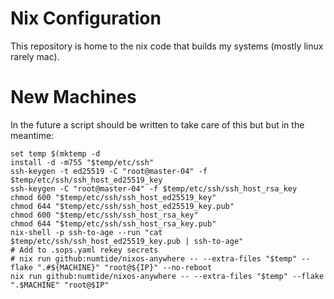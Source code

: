 # Nix Configuration
This repository is home to the nix code that builds my systems (mostly linux rarely mac).

# New Machines

In the future a script should be written to take care of this but but in the meantime:

```fish
set temp $(mktemp -d
install -d -m755 "$temp/etc/ssh"
ssh-keygen -t ed25519 -C "root@master-04" -f $temp/etc/ssh/ssh_host_ed25519_key
ssh-keygen -C "root@master-04" -f $temp/etc/ssh/ssh_host_rsa_key
chmod 600 "$temp/etc/ssh/ssh_host_ed25519_key"
chmod 644 "$temp/etc/ssh/ssh_host_ed25519_key.pub"
chmod 600 "$temp/etc/ssh/ssh_host_rsa_key"
chmod 644 "$temp/etc/ssh/ssh_host_rsa_key.pub"
nix-shell -p ssh-to-age --run "cat $temp/etc/ssh/ssh_host_ed25519_key.pub | ssh-to-age"
# Add to .sops.yaml rekey secrets
# nix run github:numtide/nixos-anywhere -- --extra-files "$temp" --flake ".#${MACHINE}" "root@${IP}" --no-reboot
nix run github:numtide/nixos-anywhere -- --extra-files "$temp" --flake ".$MACHINE" "root@$IP"
```

